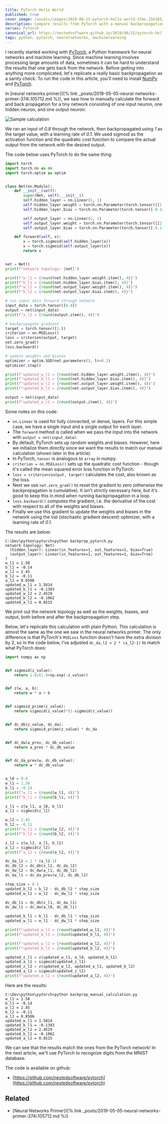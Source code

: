 ```yaml
---
title: PyTorch Hello World
published: true
cover_image: /assets/images/2019-08-15-pytorch-hello-world-37mo.156165/muie09ovdv9s5qaqvhov.jpg
description: Compare results from PyTorch with a manual backpropagation calculation
series: PyTorch
canonical_url: https://nestedsoftware.github.io/2019/08/15/pytorch-hello-world-37mo.156165.html
tags: python, pytorch, neuralnetworks, machinelearning
---
```


I recently started working with [PyTorch](https://pytorch.org/), a Python framework for neural networks and machine learning. Since machine learning involves processing large amounts of data, sometimes it can be hard to understand the results that one gets back from the network. Before getting into anything more complicated, let's replicate a really basic backpropagation as a sanity check. To run the code in this article, you'll need to install [NumPy](https://www.numpy.org/) and [PyTorch](https://pytorch.org/get-started). 

In [neural networks primer]({% link _posts/2019-05-05-neural-networks-primer-374i.105712.md %}), we saw how to manually calculate the forward and back propagation for a tiny network consisting of one input neuron, one hidden neuron, and one output neuron:

![Sample calculation](/assets/images/2019-08-15-pytorch-hello-world-37mo.156165/7xbmlv7qpot4zvrioaxf.png)

We ran an input of _0.8_ through the network, then backpropagated using _1_ as the target value, with a learning rate of _0.1_. We used sigmoid as the activation function and the quadratic cost function to compare the actual output from the network with the desired output. 

The code below uses PyTorch to do the same thing:

```python
import torch
import torch.nn as nn
import torch.optim as optim


class Net(nn.Module):
    def __init__(self):
        super(Net, self).__init__()
        self.hidden_layer = nn.Linear(1, 1)
        self.hidden_layer.weight = torch.nn.Parameter(torch.tensor([[1.58]]))
        self.hidden_layer.bias = torch.nn.Parameter(torch.tensor([-0.14]))

        self.output_layer = nn.Linear(1, 1)
        self.output_layer.weight = torch.nn.Parameter(torch.tensor([[2.45]]))
        self.output_layer.bias = torch.nn.Parameter(torch.tensor([-0.11]))

    def forward(self, x):
        x = torch.sigmoid(self.hidden_layer(x))
        x = torch.sigmoid(self.output_layer(x))
        return x


net = Net()
print(f"network topology: {net}")

print(f"w_l1 = {round(net.hidden_layer.weight.item(), 4)}")
print(f"b_l1 = {round(net.hidden_layer.bias.item(), 4)}")
print(f"w_l2 = {round(net.output_layer.weight.item(), 4)}")
print(f"b_l2 = {round(net.output_layer.bias.item(), 4)}")

# run input data forward through network
input_data = torch.tensor([0.8])
output = net(input_data)
print(f"a_l2 = {round(output.item(), 4)}")

# backpropagate gradient
target = torch.tensor([1.])
criterion = nn.MSELoss()
loss = criterion(output, target)
net.zero_grad()
loss.backward()

# update weights and biases
optimizer = optim.SGD(net.parameters(), lr=0.1)
optimizer.step()

print(f"updated_w_l1 = {round(net.hidden_layer.weight.item(), 4)}")
print(f"updated_b_l1 = {round(net.hidden_layer.bias.item(), 4)}")
print(f"updated_w_l2 = {round(net.output_layer.weight.item(), 4)}")
print(f"updated_b_l2 = {round(net.output_layer.bias.item(), 4)}")

output = net(input_data)
print(f"updated_a_l2 = {round(output.item(), 4)}")
```

Some notes on this code:

* `nn.Linear` is used for fully connected, or dense, layers. For this simple case, we have a single input and a single output for each layer. 
* The `forward` method is called when we pass the input into the network with `output = net(input_data)`. 
* By default, PyTorch sets up random weights and biases. However, here we initialize them directly since we want the results to match our manual calculation (shown later in the article).
* In PyTorch, `tensor` is analogous to `array` in numpy. 
* `criterion = nn.MSELoss()` sets up the quadratic cost function - though it's called the mean squared error loss function in PyTorch. 
* `loss = criterion(output, target)` calculates the cost, also known as the loss. 
* Next we use `net.zero_grad()` to reset the gradient to zero (otherwise the backpropagation is cumulative). It isn't strictly necessary here, but it's good to keep this in mind when running backpropagation in a loop.
* `loss.backward()` computes the gradient, i.e. the derivative of the cost with respect to all of the weights and biases. 
* Finally we use this gradient to update the weights and biases in the network using the `SGD` (stochastic gradient descent) optimizer, with a learning rate of _0.1_. 

The results are below:

```
C:\Dev\python\pytorch>python backprop_pytorch.py
network topology: Net(
  (hidden_layer): Linear(in_features=1, out_features=1, bias=True)
  (output_layer): Linear(in_features=1, out_features=1, bias=True)
)
w_l1 = 1.58
b_l1 = -0.14
w_l2 = 2.45
b_l2 = -0.11
a_l2 = 0.8506
updated_w_l1 = 1.5814
updated_b_l1 = -0.1383
updated_w_l2 = 2.4529
updated_b_l2 = -0.1062
updated_a_l2 = 0.8515
```
We print out the network topology as well as the weights, biases, and output, both before and after the backpropagation step. 

Below, let's replicate this calculation with plain Python. This calculation is almost the same as the one we saw in the neural networks primer. The only difference is that PyTorch's `MSELoss` function doesn't have the extra division by 2, so in the code below, I've adjusted `dc_da_l2 = 2 * (a_l2-1)` to match what PyTorch does:

```python
import numpy as np


def sigmoid(z_value):
    return 1.0/(1.0+np.exp(-z_value))


def z(w, a, b):
    return w * a + b


def sigmoid_prime(z_value):
    return sigmoid(z_value)*(1-sigmoid(z_value))


def dc_db(z_value, dc_da):
    return sigmoid_prime(z_value) * dc_da


def dc_dw(a_prev, dc_db_value):
    return a_prev * dc_db_value


def dc_da_prev(w, dc_db_value):
    return w * dc_db_value


a_l0 = 0.8
w_l1 = 1.58
b_l1 = -0.14
print(f"w_l1 = {round(w_l1, 4)}")
print(f"b_l1 = {round(b_l1, 4)}")

z_l1 = z(w_l1, a_l0, b_l1)
a_l1 = sigmoid(z_l1)

w_l2 = 2.45
b_l2 = -0.11
print(f"w_l2 = {round(w_l2, 4)}")
print(f"b_l2 = {round(b_l2, 4)}")

z_l2 = z(w_l2, a_l1, b_l2)
a_l2 = sigmoid(z_l2)
print(f"a_l2 = {round(a_l2, 4)}")

dc_da_l2 = 2 * (a_l2-1)
dc_db_l2 = dc_db(z_l2, dc_da_l2)
dc_dw_l2 = dc_dw(a_l1, dc_db_l2)
dc_da_l1 = dc_da_prev(w_l2, dc_db_l2)

step_size = 0.1
updated_b_l2 = b_l2 - dc_db_l2 * step_size
updated_w_l2 = w_l2 - dc_dw_l2 * step_size

dc_db_l1 = dc_db(z_l1, dc_da_l1)
dc_dw_l1 = dc_dw(a_l0, dc_db_l1)

updated_b_l1 = b_l1 - dc_db_l1 * step_size
updated_w_l1 = w_l1 - dc_dw_l1 * step_size

print(f"updated_w_l1 = {round(updated_w_l1, 4)}")
print(f"updated_b_l1 = {round(updated_b_l1, 4)}")

print(f"updated_w_l2 = {round(updated_w_l2, 4)}")
print(f"updated_b_l2 = {round(updated_b_l2, 4)}")

updated_z_l1 = z(updated_w_l1, a_l0, updated_b_l1)
updated_a_l1 = sigmoid(updated_z_l1)
updated_z_l2 = z(updated_w_l2, updated_a_l1, updated_b_l2)
updated_a_l2 = sigmoid(updated_z_l2)
print(f"updated_a_l2 = {round(updated_a_l2, 4)}")
```

Here are the results:

```
C:\Dev\python\pytorch>python backprop_manual_calculation.py
w_l1 = 1.58
b_l1 = -0.14
w_l2 = 2.45
b_l2 = -0.11
a_l2 = 0.8506
updated_w_l1 = 1.5814
updated_b_l1 = -0.1383
updated_w_l2 = 2.4529
updated_b_l2 = -0.1062
updated_a_l2 = 0.8515
```
We can see that the results match the ones from the PyTorch network! In the next article, we'll use PyTorch to recognize digits from the MNIST database. 

The code is available on github:

* [https://github.com/nestedsoftware/pytorch](https://github.com/nestedsoftware/pytorch)

## Related

* [Neural Networks Primer]({% link _posts/2019-05-05-neural-networks-primer-374i.105712.md %})
